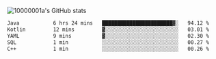 ![10000001a's GitHub stats](https://github-readme-stats.vercel.app/api?username=10000001a&show_icons=true&theme=onedark&count_private=true)

<!-- [![Top Langs](https://github-readme-stats.vercel.app/api/top-langs/?username=10000001a&layout=compact&theme=onedark&langs_count=5)](https://github.com/anuraghazra/github-readme-stats) -->
<!--
**10000001a/10000001a** is a ✨ _special_ ✨ repository because its `README.md` (this file) appears on your GitHub profile.

Here are some ideas to get you started:

- 🔭 I’m currently working on ...
- 🌱 I’m currently learning ...
- 👯 I’m looking to collaborate on ...
- 🤔 I’m looking for help with ...
- 💬 Ask me about ...
- 📫 How to reach me: ...
- 😄 Pronouns: ...
- ⚡ Fun fact: ...
-->

<!--START_SECTION:waka-->

```txt
Java           6 hrs 24 mins   ███████████████████████▓░   94.12 %
Kotlin         12 mins         ▓░░░░░░░░░░░░░░░░░░░░░░░░   03.01 %
YAML           9 mins          ▓░░░░░░░░░░░░░░░░░░░░░░░░   02.30 %
SQL            1 min           ░░░░░░░░░░░░░░░░░░░░░░░░░   00.27 %
C++            1 min           ░░░░░░░░░░░░░░░░░░░░░░░░░   00.26 %
```

<!--END_SECTION:waka-->
